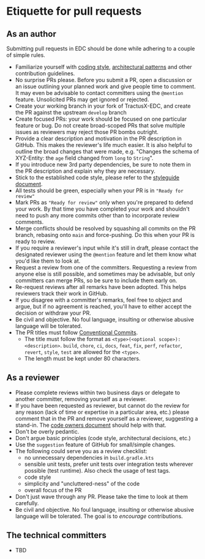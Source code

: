 # Etiquette for pull requests

## As an author

Submitting pull requests in EDC should be done while adhering to a couple of simple rules.

- Familiarize yourself
  with [coding style](styleguide.md), [architectural patterns](docs/development/coding-principles.md) and
  other contribution guidelines.
- No surprise PRs please. Before you submit a PR, open a discussion or an issue outlining your planned work and give
  people time to comment. It may even be advisable to contact committers using the `@mention` feature. Unsolicited PRs
  may get ignored or rejected.
- Create your working branch in your fork of TractusX-EDC, and create the PR against the upstream `develop` branch
- Create focused PRs: your work should be focused on one particular feature or bug. Do not create broad-scoped PRs that
  solve multiple issues as reviewers may reject those PR bombs outright.
- Provide a clear description and motivation in the PR description in GitHub. This makes the reviewer's life much
  easier. It is also helpful to outline the broad changes that were made, e.g. "Changes the schema of XYZ-Entity:
  the `age` field changed from `long` to `String`".
- If you introduce new 3rd party dependencies, be sure to note them in the PR description and explain why they are
  necessary.
- Stick to the established code style, please refer to the [styleguide document](styleguide.md).
- All tests should be green, especially when your PR is in `"Ready for review"`
- Mark PRs as `"Ready for review"` only when you're prepared to defend your work. By that time you have completed your
  work and shouldn't need to push any more commits other than to incorporate review comments.
- Merge conflicts should be resolved by squashing all commits on the PR branch, rebasing onto `main` and
  force-pushing. Do this when your PR is ready to review.
- If you require a reviewer's input while it's still in draft, please contact the designated reviewer using
  the `@mention` feature and let them know what you'd like them to look at.
- Request a review from one of the committers. Requesting a review from anyone else is still possible, and
  sometimes may be advisable, but only committers can merge PRs, so be sure to include them early on.
- Re-request reviews after all remarks have been adopted. This helps reviewers track their work in GitHub.
- If you disagree with a committer's remarks, feel free to object and argue, but if no agreement is reached, you'll have
  to either accept the decision or withdraw your PR.
- Be civil and objective. No foul language, insulting or otherwise abusive language will be tolerated.
- The PR titles must follow [Conventional Commits](https://www.conventionalcommits.org/en/v1.0.0/).
  - The title must follow the format as `<type>(<optional scope>): <description>`.
    `build`, `chore`, `ci`, `docs`, `feat`, `fix`, `perf`, `refactor`, `revert`, `style`, `test` are allowed for
    the `<type>`.
  - The length must be kept under 80 characters.

## As a reviewer

- Please complete reviews within two business days or delegate to another committer, removing yourself as a reviewer.
- If you have been requested as reviewer, but cannot do the review for any reason (lack of time or expertise in a
  particular area, etc.) please comment that in the PR and remove yourself as a reviewer, suggesting a stand-in.
  The [code owners document](CODEOWNERS) should help with that.
- Don't be overly pedantic.
- Don't argue basic principles (code style, architectural decisions, etc.)
- Use the `suggestion` feature of GitHub for small/simple changes.
- The following could serve you as a review checklist:
  - no unnecessary dependencies in `build.gradle.kts`
  - sensible unit tests, prefer unit tests over integration tests wherever possible (test runtime). Also check the
    usage of test tags.
  - code style
  - simplicity and "uncluttered-ness" of the code
  - overall focus of the PR
- Don't just wave through any PR. Please take the time to look at them carefully.
- Be civil and objective. No foul language, insulting or otherwise abusive language will be tolerated. The goal is to
  _encourage_ contributions.

## The technical committers

- TBD

